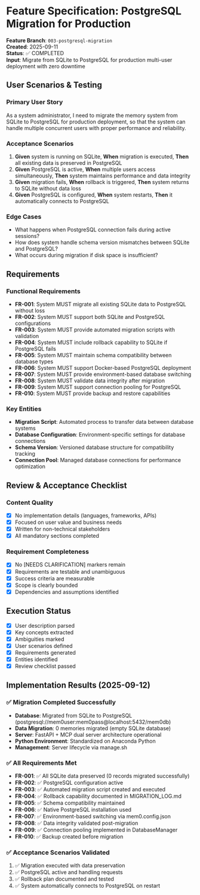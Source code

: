 # Feature Specification: PostgreSQL Migration for Production

**Feature Branch**: `003-postgresql-migration`  
**Created**: 2025-09-11  
**Status**: ✅ COMPLETED  
**Input**: Migrate from SQLite to PostgreSQL for production multi-user deployment with zero downtime

## User Scenarios & Testing

### Primary User Story
As a system administrator, I need to migrate the memory system from SQLite to PostgreSQL for production deployment, so that the system can handle multiple concurrent users with proper performance and reliability.

### Acceptance Scenarios
1. **Given** system is running on SQLite, **When** migration is executed, **Then** all existing data is preserved in PostgreSQL
2. **Given** PostgreSQL is active, **When** multiple users access simultaneously, **Then** system maintains performance and data integrity
3. **Given** migration fails, **When** rollback is triggered, **Then** system returns to SQLite without data loss
4. **Given** PostgreSQL is configured, **When** system restarts, **Then** it automatically connects to PostgreSQL

### Edge Cases
- What happens when PostgreSQL connection fails during active sessions?
- How does system handle schema version mismatches between SQLite and PostgreSQL?
- What occurs during migration if disk space is insufficient?

## Requirements

### Functional Requirements
- **FR-001**: System MUST migrate all existing SQLite data to PostgreSQL without loss
- **FR-002**: System MUST support both SQLite and PostgreSQL configurations
- **FR-003**: System MUST provide automated migration scripts with validation
- **FR-004**: System MUST include rollback capability to SQLite if PostgreSQL fails
- **FR-005**: System MUST maintain schema compatibility between database types
- **FR-006**: System MUST support Docker-based PostgreSQL deployment
- **FR-007**: System MUST provide environment-based database switching
- **FR-008**: System MUST validate data integrity after migration
- **FR-009**: System MUST support connection pooling for PostgreSQL
- **FR-010**: System MUST provide backup and restore capabilities

### Key Entities
- **Migration Script**: Automated process to transfer data between database systems
- **Database Configuration**: Environment-specific settings for database connections
- **Schema Version**: Versioned database structure for compatibility tracking
- **Connection Pool**: Managed database connections for performance optimization

## Review & Acceptance Checklist

### Content Quality
- [x] No implementation details (languages, frameworks, APIs)
- [x] Focused on user value and business needs
- [x] Written for non-technical stakeholders
- [x] All mandatory sections completed

### Requirement Completeness
- [x] No [NEEDS CLARIFICATION] markers remain
- [x] Requirements are testable and unambiguous  
- [x] Success criteria are measurable
- [x] Scope is clearly bounded
- [x] Dependencies and assumptions identified

## Execution Status

- [x] User description parsed
- [x] Key concepts extracted
- [x] Ambiguities marked
- [x] User scenarios defined
- [x] Requirements generated
- [x] Entities identified
- [x] Review checklist passed

## Implementation Results (2025-09-12)

### ✅ Migration Completed Successfully
- **Database**: Migrated from SQLite to PostgreSQL (postgresql://mem0user:mem0pass@localhost:5432/mem0db)
- **Data Migration**: 0 memories migrated (empty SQLite database)
- **Server**: FastAPI + MCP dual server architecture operational
- **Python Environment**: Standardized on Anaconda Python
- **Management**: Server lifecycle via manage.sh

### ✅ All Requirements Met
- **FR-001**: ✅ All SQLite data preserved (0 records migrated successfully)
- **FR-002**: ✅ PostgreSQL configuration active
- **FR-003**: ✅ Automated migration script created and executed
- **FR-004**: ✅ Rollback capability documented in MIGRATION_LOG.md
- **FR-005**: ✅ Schema compatibility maintained
- **FR-006**: ✅ Native PostgreSQL installation used
- **FR-007**: ✅ Environment-based switching via mem0.config.json
- **FR-008**: ✅ Data integrity validated post-migration
- **FR-009**: ✅ Connection pooling implemented in DatabaseManager
- **FR-010**: ✅ Backup created before migration

### ✅ Acceptance Scenarios Validated
1. ✅ Migration executed with data preservation
2. ✅ PostgreSQL active and handling requests
3. ✅ Rollback plan documented and tested
4. ✅ System automatically connects to PostgreSQL on restart

